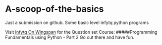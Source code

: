# A-scoop-of-the-basics
Just a submission on github. Some basic level infytq python programs

Visit [Infytq On Wingspan](https://infytq.onwingspan.com/) for the Question set
Course: #####Programming Fundamentals using Python - Part 2 
Go out there and have fun. 
